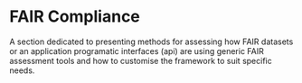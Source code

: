 # FAIR Compliance

A section dedicated to presenting methods for assessing how FAIR datasets or an application programatic interfaces (api) are using generic FAIR assessment tools and how to customise the framework to suit specific needs.
